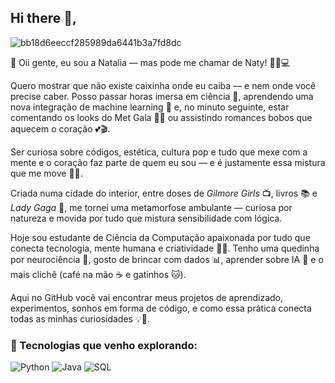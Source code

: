 ## Hi there 👋,
![bb18d6eeccf285989da6441b3a7fd8dc](https://github.com/user-attachments/assets/1f7750e3-5048-4f3b-9ade-a3b244a3d552)



🌟 Oii gente, eu sou a Natalia — mas pode me chamar de Naty! 💁‍♀️💻

Quero mostrar que não existe caixinha onde eu caiba — e nem onde você precise caber. Posso passar horas imersa em ciência 🔬, aprendendo uma nova integração de machine learning 🤖 e, no minuto seguinte, estar comentando os looks do Met Gala 👠💅 ou assistindo romances bobos que aquecem o coração 💕🎬. 

Ser curiosa sobre códigos, estética, cultura pop e tudo que mexe com a mente e o coração faz parte de quem eu sou — e é justamente essa mistura que me move 💖🚀.

Criada numa cidade do interior, entre doses de *Gilmore Girls* 📺, livros 📚 e *Lady Gaga* 🎤, me tornei uma metamorfose ambulante — curiosa por natureza e movida por tudo que mistura sensibilidade com lógica.

Hoje sou estudante de Ciência da Computação apaixonada por tudo que conecta tecnologia, mente humana e criatividade 🧠✨. Tenho uma quedinha por neurociência 🧬, gosto de brincar com dados 📊, aprender sobre IA 🤖 e o mais clichê (café na mão ☕ e gatinhos 🐱). 

Aqui no GitHub você vai encontrar meus projetos de aprendizado, experimentos, sonhos em forma de código, e como essa prática conecta todas as minhas curiosidades 💡📂.

### 🧠 Tecnologias que venho explorando:

![Python](https://img.shields.io/badge/Python-3776AB?style=for-the-badge&logo=python&logoColor=white)
![Java](https://img.shields.io/badge/Java-007396?style=for-the-badge&logo=java&logoColor=white)
![SQL](https://img.shields.io/badge/SQL-336791?style=for-the-badge&logo=postgresql&logoColor=white)



